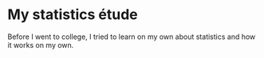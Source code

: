 # My statistics étude

Before I went to college, I tried to learn on my own about statistics and how it works on my own.

